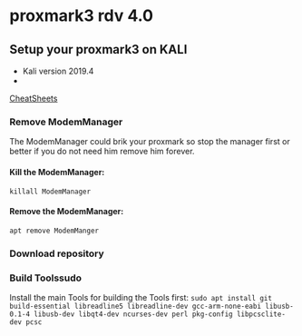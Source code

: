# proxmark3 rdv 4.0
## Setup your proxmark3 on KALI
- Kali version 2019.4
-
[CheatSheets](./CheatSheet.md)

### Remove ModemManager
The ModemManager could brik your proxmark so stop the manager first or better if you do not need him remove him forever.

#### Kill the ModemManager:
`killall ModemManager`

#### Remove the ModemManager:
`apt remove ModemManger`



### Download repository

### Build Toolssudo 

Install the main Tools for building the Tools first:
`sudo apt install git build-essential libreadline5 libreadline-dev gcc-arm-none-eabi libusb-0.1-4 libusb-dev libqt4-dev ncurses-dev perl pkg-config libpcsclite-dev pcsc`

